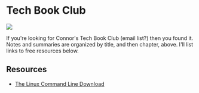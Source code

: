 # Tech Book Club

![](https://media.tenor.com/H_5iCQsac2oAAAAC/john-travolta-meme.gif)

If you're looking for Connor's Tech Book Club (email list?) then you found it. Notes and summaries are organized by title, and then chapter, above. I'll list links to free resources below.

## Resources

  - [The Linux Command Line Download](https://linuxcommand.org/tlcl.php)

